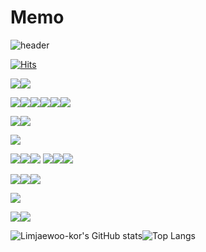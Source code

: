 # Memo

![header](https://capsule-render.vercel.app/api?type=wave&color=C3E5AE&height=300&section=header&text=Who%20am%20I%20?&fontSize=90)

[![Hits](https://hits.seeyoufarm.com/api/count/incr/badge.svg?url=https%3A%2F%2Fgithub.com%2FLimjaewoo-kor%2Fhit-counter&count_bg=%2379C83D&title_bg=%23555555&icon=&icon_color=%23E7E7E7&title=hits&edge_flat=false)](https://hits.seeyoufarm.com)



<img src="https://img.shields.io/badge/Oracle-F80000?style=for-the-badge&logo=Oracle&logoColor=white"><img src="https://img.shields.io/badge/MySQL-4479A1?style=for-the-badge&logo=MySQL&logoColor=white">

<img src="https://img.shields.io/badge/Java-8c3300?style=for-the-badge&logo=Java&logoColor=white"><img src="https://img.shields.io/badge/HTML-FCC624?style=for-the-badge&logo=HTML&logoColor=white"><img src="https://img.shields.io/badge/CSS-F80000?style=for-the-badge&logo=CSS&logoColor=white"><img src="https://img.shields.io/badge/JavaScript-000000?style=for-the-badge&logo=JavaScript&logoColor=white"><img src="https://img.shields.io/badge/Thymeleaf-adff7a?style=for-the-badge&logo=Thymeleaf&logoColor=white"><img src="https://img.shields.io/badge/NexaCro-F80000?style=for-the-badge&logo=NexaCro&logoColor=white">

<img src="https://img.shields.io/badge/Maven-02303A?style=for-the-badge&logo=Maven&logoColor=white"><img src="https://img.shields.io/badge/Gradle-000000?style=for-the-badge&logo=Gradle&logoColor=white">

<img src="https://img.shields.io/badge/JetBrains-000000?style=for-the-badge&logo=JetBrains&logoColor=white">

<img src="https://img.shields.io/badge/Ibatis-000000?style=for-the-badge&logo=My-batis&logoColor=white"><img src="https://img.shields.io/badge/Mybatis-F80000?style=for-the-badge&logo=My-batis&logoColor=white"><img src="https://img.shields.io/badge/Jpa-262626?style=for-the-badge&logo=jpa&logoColor=white"> <img src="https://img.shields.io/badge/Spring-14c400?style=for-the-badge&logo=Spring&logoColor=white"><img src="https://img.shields.io/badge/SpringBoot-0a7500?style=for-the-badge&logo=SpringBoot&logoColor=white"><img src="https://img.shields.io/badge/egovFrameWork-001ca8?style=for-the-badge&logo=egovFrameWork&logoColor=white">


<img src="https://img.shields.io/badge/Tomcat-000000?style=for-the-badge&logo=Tomcat&logoColor=white"><img src="https://img.shields.io/badge/Jboss-F80000?style=for-the-badge&logo=Jboss&logoColor=white"><img src="https://img.shields.io/badge/Jeus-8505b0?style=for-the-badge&logo=Jeus&logoColor=white">

<img src="https://img.shields.io/badge/Linux-FCC624?style=for-the-badge&logo=Linux&logoColor=white">

<img src="https://img.shields.io/badge/Git-02303A?style=for-the-badge&logo=git&logoColor=white"><img src="https://img.shields.io/badge/Svn-3cd1d6?style=for-the-badge&logo=svn&logoColor=white">

![Limjaewoo-kor's GitHub stats](https://github-readme-stats.vercel.app/api?username=Limjaewoo-kor&theme=dark&show_icons=true)![Top Langs](https://github-readme-stats.vercel.app/api/top-langs/?username=Limjaewoo-kor&layout=compact)



